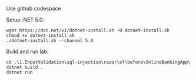 Use github codespace

Setup .NET 5.0:
```
wget https://dot.net/v1/dotnet-install.sh -O dotnet-install.sh
chmod +x dotnet-install.sh 
./dotnet-install.sh --channel 5.0
```

Build and run lab:
```
cd .\1.InputValidation\sql-injection\razor\ef\before\OnlineBankingApp\
dotnet build .
dotnet run
```
